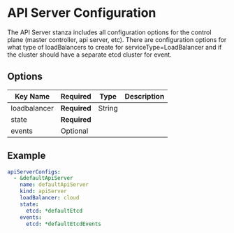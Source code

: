 # API Server Configuration
The API Server stanza includes all configuration options for the control plane (master controller, api server, etc). There are configuration options for what type of loadBalancers to create for serviceType=LoadBalancer and if the cluster should have a separate etcd cluster for event.

## Options
| Key Name     | Required    | Type    | Description |
| ------------ | ----------- | ------- | ----------  |
| loadbalancer | __Required__| String  |             |
| state        | __Required__|         |             |
| events       | Optional    |         |             |


## Example

```yaml
apiServerConfigs:
  - &defaultApiServer
    name: defaultApiServer
    kind: apiServer
    loadBalancer: cloud
    state:
      etcd: *defaultEtcd
    events:
      etcd: *defaultEtcdEvents
```
